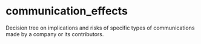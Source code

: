 # communication_effects
Decision tree on implications and risks of specific types of communications made by a company or its contributors.
